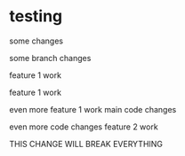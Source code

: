 # testing

some changes

some branch changes

feature 1 work

feature 1 work 

even more feature 1 work
main code changes

even more code changes
feature 2 work


THIS CHANGE WILL BREAK EVERYTHING